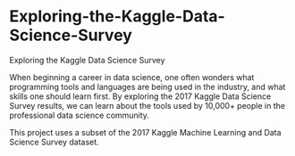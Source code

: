# Exploring-the-Kaggle-Data-Science-Survey
Exploring the Kaggle Data Science Survey


When beginning a career in data science, one often wonders what programming tools and languages are being used in the industry, and what skills one should learn first. By exploring the 2017 Kaggle Data Science Survey results, we can learn about the tools used by 10,000+ people in the professional data science community.

This project uses a subset of the 2017 Kaggle Machine Learning and Data Science Survey dataset.
